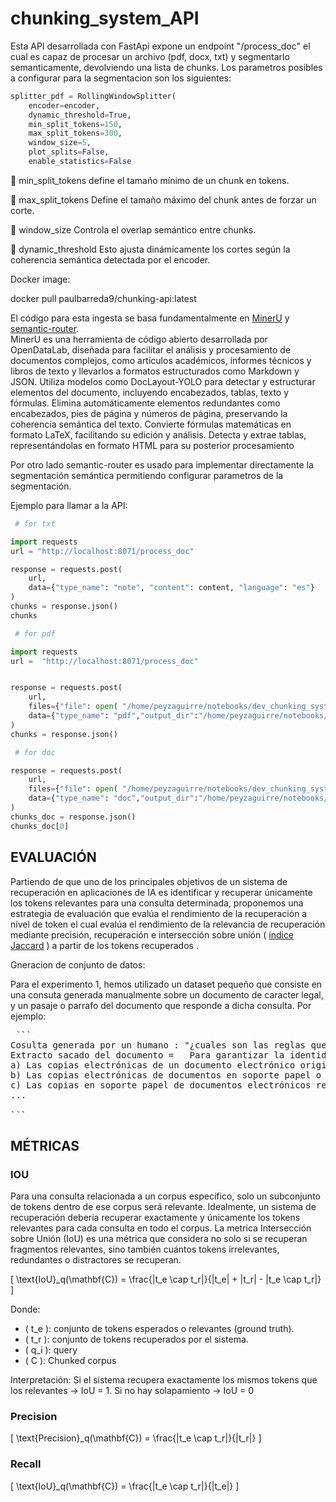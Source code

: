 # chunking_system_API


Esta API desarrollada con FastApi expone un endpoint "/process_doc" el cual es capaz de procesar un archivo (pdf, docx, txt) y segmentarlo semanticamente, devolviendo una lista de chunks. Los parametros posibles a configurar para la segmentacion son los siguientes:

```python
splitter_pdf = RollingWindowSplitter(
    encoder=encoder,
    dynamic_threshold=True,
    min_split_tokens=150,
    max_split_tokens=300,
    window_size=5,
    plot_splits=False,  
    enable_statistics=False 
```

🔹 min_split_tokens define el tamaño mínimo de un chunk en tokens.

🔹 max_split_tokens Define el tamaño máximo del chunk antes de forzar un corte.

🔹 window_size  Controla el overlap semántico entre chunks.

🔹 dynamic_threshold  Esto ajusta dinámicamente los cortes según la coherencia semántica detectada por el encoder.


Docker image:

docker pull paulbarreda9/chunking-api:latest


El código para esta ingesta se basa fundamentalmente en [MinerU](https://github.com/opendatalab/MinerU) y [semantic-router](https://pypi.org/project/semantic-router/).  
MinerU es una herramienta de código abierto desarrollada por OpenDataLab, diseñada para facilitar el análisis y procesamiento de documentos complejos, como artículos académicos, informes técnicos y libros de texto y llevarlos a formatos estructurados como Markdown y JSON. Utiliza modelos como DocLayout-YOLO para detectar y estructurar elementos del documento, incluyendo encabezados, tablas, texto y fórmulas. Elimina automáticamente elementos redundantes como encabezados, pies de página y números de página, preservando la coherencia semántica del texto. Convierte fórmulas matemáticas en formato LaTeX, facilitando su edición y análisis. Detecta y extrae tablas, representándolas en formato HTML para su posterior procesamiento

Por otro lado semantic-router es usado para implementar directamente la segmentación semántica permitiendo configurar parametros de la segmentación.

Ejemplo para llamar a la API:

```python
 # for txt

import requests
url = "http://localhost:8071/process_doc"

response = requests.post(
    url,
    data={"type_name": "note", "content": content, "language": "es"}
)
chunks = response.json()
chunks
```

```python
 # for pdf

import requests
url =  "http://localhost:8071/process_doc"


response = requests.post(
    url,
    files={"file": open( "/home/peyzaguirre/notebooks/dev_chunking_system/table.pdf", "rb")},
    data={"type_name": "pdf","output_dir":"/home/peyzaguirre/notebooks/dev_chunking_system/output", "language":"es"}
)
chunks = response.json()
```

```python
 # for doc

response = requests.post(
    url,
    files={"file": open( "/home/peyzaguirre/notebooks/dev_chunking_system/Carta.docx", "rb")},
    data={"type_name": "doc","output_dir":"/home/peyzaguirre/notebooks/dev_chunking_system/output", "language":"es"}
)
chunks_doc = response.json()
chunks_doc[0]
```


## EVALUACIÓN


Partiendo de que uno de los principales objetivos de un sistema de recuperación en aplicaciones de IA es identificar y recuperar únicamente los tokens relevantes para una consulta determinada, proponemos una estrategia de evaluación que evalúa el rendimiento de la recuperación a nivel de token el cual evalúa el rendimiento de la relevancia de recuperación mediante precisión, recuperación e intersección sobre unión ( [índice Jaccard](https://en.wikipedia.org/wiki/Jaccard_index) ) a partir de los tokens recuperados .

Gneracion de conjunto de datos:

Para el experimento 1, hemos utilizado un dataset pequeño que consiste en una consuta generada manualmente sobre un documento de caracter legal, y un pasaje o parrafo del documento que responde a dicha consulta. Por ejemplo:

<pre> ```
Cosulta generada por un humano : "¿cuales son las reglas que las administraciones publicas deben ajustarse para  garantizar la identidad y contenido de las copias electrónicas o en papel? "
Extracto sacado del documento =   Para garantizar la identidad y contenido de las copias electrónicas o en papel, y por tanto su carácter de copias auténticas, las Administraciones Públicas deberán ajustarse a lo previsto en el Esquema Nacional de Interoperabilidad, el Esquema Nacional de Seguridad y sus normas técnicas de desarrollo, así como a las siguientes reglas: 
a) Las copias electrónicas de un documento electrónico original o de una copia electrónica auténtica, con o sin cambio de formato, deberán incluir los metadatos que acrediten su condición de copia y que se visualicen al consultar el documento. 
b) Las copias electrónicas de documentos en soporte papel o en otro soporte no electrónico susceptible de digitalización, requerirán que el documento haya sido digitalizado y deberán incluir los metadatos que acrediten su condición de copia y que se visualicen al consultar el documento. 
c) Las copias en soporte papel de documentos electrónicos requerirán que en las mismas figure la condición de copia y contendrán un código generado electrónicamente u otro sistema 
...

``` </pre>

## MÉTRICAS


### IOU

Para una consulta relacionada a un corpus específico, solo un subconjunto de tokens dentro de ese corpus será relevante. Idealmente, un sistema de recuperación debería recuperar exactamente y únicamente los tokens relevantes para cada consulta en todo el corpus. 
La metrica Intersección sobre Unión (IoU) es una métrica que considera no solo si se recuperan fragmentos relevantes, sino también cuántos tokens irrelevantes, redundantes o distractores se recuperan.

\[
\text{IoU}_q(\mathbf{C}) = \frac{|t_e \cap t_r|}{|t_e| + |t_r| - |t_e \cap t_r|}
\]

Donde:
- \( t_e \): conjunto de tokens esperados o relevantes (ground truth).
- \( t_r \): conjunto de tokens recuperados por el sistema.
- \( q_i \): query
- \( C \): Chunked corpus

Interpretación:   Si el sistema recupera exactamente los mismos tokens que los relevantes → IoU = 1. Si no hay solapamiento → IoU = 0

### Precision

\[
\text{Precision}_q(\mathbf{C}) = \frac{|t_e \cap t_r|}{|t_r|}
\]


### Recall

\[
\text{IoU}_q(\mathbf{C}) = \frac{|t_e \cap t_r|}{|t_e|}
\]
